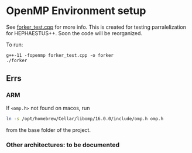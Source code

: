# OpenMP Environment setup

See [forker_test.cpp](forker_test.cpp) for more info. This is created for testing parralelization for HEPHAESTUS++. Soon the code will be reorganized.

To run:

```
g++-11 -fopenmp forker_test.cpp -o forker
./forker
```

## Errs

### ARM
If `<omp.h>` not found on macos, run
```bash
ln -s /opt/homebrew/Cellar/libomp/16.0.0/include/omp.h omp.h
```
from the base folder of the project.

### Other architectures: to be documented
